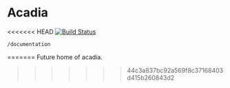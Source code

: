 # Acadia

<<<<<<< HEAD
[![Build Status](https://travis-ci.org/mbjordan/acadia.svg?branch=master)](https://travis-ci.org/mbjordan/acadia)

```
/documentation
```
=======
Future home of acadia.
>>>>>>> 44c3a837bc92a569f8c37168403d415b260843d2
